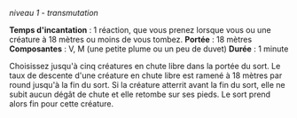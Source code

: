 *niveau 1 - transmutation*

**Temps d'incantation** : 1 réaction, que vous prenez lorsque vous ou une créature à 18 mètres ou moins de vous tombez.
**Portée** : 18 mètres
**Composantes** : V, M (une petite plume ou un peu de duvet)
**Durée** : 1 minute

Choisissez jusqu'à cinq créatures en chute libre dans la portée du sort. Le taux de descente d'une créature en chute libre est ramené à 18 mètres par round jusqu'à la fin du sort. Si la créature atterrit avant la fin du sort, elle ne subit aucun dégât de chute et elle retombe sur ses pieds. Le sort prend alors fin pour cette créature.